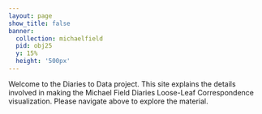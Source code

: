 ```yaml
---
layout: page
show_title: false
banner:
  collection: michaelfield
  pid: obj25
  y: 15%
  height: '500px'
---
```


Welcome to the Diaries to Data project. This site explains the details involved in making the Michael Field Diaries Loose-Leaf Correspondence visualization. Please navigate above to explore the material. 

